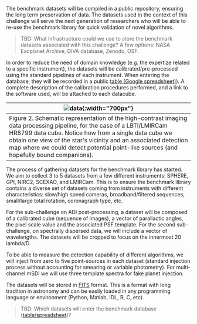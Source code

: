 The benchmark datasets will be compiled in a public repository, ensuring the long term preservation of data. The datasets used in the context of this challenge will serve the next generation of researchers who will be able to re-use the benchmark library for quick validation of novel algorithms.

> TBD: What infrastructure could we use to store the benchmark datasets associated with this challenge? A few options: NASA Exoplanet Archive, DIVA database, Zenodo, OSF. 

In order to reduce the need of domain knowledge (e.g. the expertize related to a specific instrument), the datasets will be calibrated/pre-processed using the standard pipelines of each instrument. When entering the database, they will be recorded in a public [table (Google spreadsheet)](pages/datasets_table)). A complete description of the calibration procedures performed, and a link to the software used, will be attached to each datacube.

| ![data](https://raw.githubusercontent.com/carlgogo/exoimaging_challenge/master/assets/images/challenge_fig2.001.png){:width="700px"} |
|---|
| Figure 2. Schematic representation of the high-contrast imaging data processing pipeline, for the case of a LBTI/LMIRCam HR8799 data cube. Notice how from a single data cube we obtain one view of the star's vicinity and an associated detection map where we could detect potential point-like sources (and hopefully bound companions).  |

The process of gathering datasets for the benchmark library has started. We aim to collect 3 to 5 datasets from a few different instruments: SPHERE, GPI, NIRC2, SCEXAO, and LMIRCam. This is to ensure the benchmark library contains a diverse set of datasets coming from instruments with different characteristics: slow/high speed cameras, broadband/filtered sequences, small/large total rotation, coronagraph type, etc. 

For the sub-challenge on ADI post-processing, a dataset will be composed of a calibrated cube (sequence of images), a vector of parallactic angles, the pixel scale value and the associated PSF template. For the second sub-challenge, on spectrally dispersed data, we will include a vector of wavelengths. The datasets will be cropped to focus on the innermost 20 lambda/D.

To be able to measure the detection capability of different algorithms, we will inject from zero to five point-sources in each dataset (standard injection process without accounting for smearing or variable photometry). For multi-channel mSDI we will use three template spectra for fake planet injection.

The datasets will be stored in [FITS](https://en.wikipedia.org/wiki/FITS) format. This is a format with long tradition in astronomy and can be easily loaded in any programming language or environment (Python, Matlab, IDL, R, C, etc).
 
> TBD: Which datasets will enter the benchmark database ([table/spreadsheet](pages/datasets_table))? 

